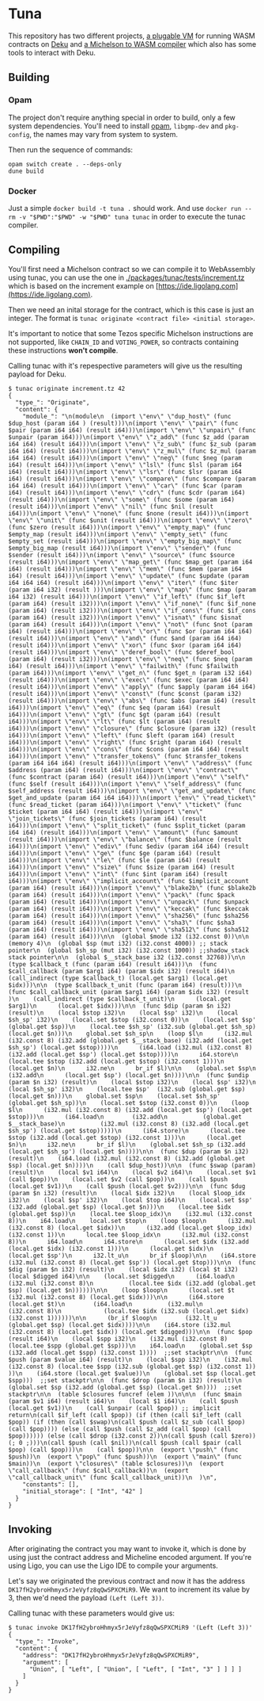 # Tuna

This repository has two different projects, [a plugable VM](./crates/vm_library/) for running WASM contracts on [Deku](https://github.com/marigold-dev) and [a Michelson to WASM compiler](./packages/tunac/) which also has some tools to interact with Deku.

## Building

### Opam

The project don't require anything special in order to build, only a few system dependencies. You'll need to install [opam](https://opam.ocaml.org/doc/Install.html), `libgmp-dev` and `pkg-config`, the names may vary from system to system.

Then run the sequence of commands:

```
opam switch create . --deps-only
dune build
```

### Docker

Just a simple `docker build -t tuna .` should work. And use `docker run --rm -v "$PWD":"$PWD" -w "$PWD" tuna tunac` in order to execute the tunac compiler.

## Compiling

You'll first need a Michelson contract so we can compile it to WebAssembly using tunac, you can use the one in [./packages/tunac/tests/increment.tz](./packages/tunac/tests/increment.tz) which is based on the increment example on [https://ide.ligolang.com](https://ide.ligolang.com).

Then we need an inital storage for the contract, which is this case is just an integer. The format is `tunac originate <contract file> <initial storage>`.

It's important to notice that some Tezos specific Michelson instructions are not supported, like `CHAIN_ID` and `VOTING_POWER`, so contracts containing these instructions **won't compile**.

Calling tunac with it's repespective parameters will give us the resulting payload for Deku.

```
$ tunac originate increment.tz 42
{
  "type_": "Originate",
  "content": {
    "module_": "\n(module\n  (import \"env\" \"dup_host\" (func $dup_host (param i64 ) (result)))\n(import \"env\" \"pair\" (func $pair (param i64 i64) (result i64)))\n(import \"env\" \"unpair\" (func $unpair (param i64)))\n(import \"env\" \"z_add\" (func $z_add (param i64 i64) (result i64)))\n(import \"env\" \"z_sub\" (func $z_sub (param i64 i64) (result i64)))\n(import \"env\" \"z_mul\" (func $z_mul (param i64 i64) (result i64)))\n(import \"env\" \"neg\" (func $neg (param i64) (result i64)))\n(import \"env\" \"lsl\" (func $lsl (param i64 i64) (result i64)))\n(import \"env\" \"lsr\" (func $lsr (param i64 i64) (result i64)))\n(import \"env\" \"compare\" (func $compare (param i64 i64) (result i64)))\n(import \"env\" \"car\" (func $car (param i64) (result i64)))\n(import \"env\" \"cdr\" (func $cdr (param i64) (result i64)))\n(import \"env\" \"some\" (func $some (param i64) (result i64)))\n(import \"env\" \"nil\" (func $nil (result i64)))\n(import \"env\" \"none\" (func $none (result i64)))\n(import \"env\" \"unit\" (func $unit (result i64)))\n(import \"env\" \"zero\" (func $zero (result i64)))\n(import \"env\" \"empty_map\" (func $empty_map (result i64)))\n(import \"env\" \"empty_set\" (func $empty_set (result i64)))\n(import \"env\" \"empty_big_map\" (func $empty_big_map (result i64)))\n(import \"env\" \"sender\" (func $sender (result i64)))\n(import \"env\" \"source\" (func $source (result i64)))\n(import \"env\" \"map_get\" (func $map_get (param i64 i64) (result i64)))\n(import \"env\" \"mem\" (func $mem (param i64 i64) (result i64)))\n(import \"env\" \"update\" (func $update (param i64 i64 i64) (result i64)))\n(import \"env\" \"iter\" (func $iter (param i64 i32) (result )))\n(import \"env\" \"map\" (func $map (param i64 i32) (result i64)))\n(import \"env\" \"if_left\" (func $if_left (param i64) (result i32)))\n(import \"env\" \"if_none\" (func $if_none (param i64) (result i32)))\n(import \"env\" \"if_cons\" (func $if_cons (param i64) (result i32)))\n(import \"env\" \"isnat\" (func $isnat (param i64) (result i64)))\n(import \"env\" \"not\" (func $not (param i64) (result i64)))\n(import \"env\" \"or\" (func $or (param i64 i64) (result i64)))\n(import \"env\" \"and\" (func $and (param i64 i64) (result i64)))\n(import \"env\" \"xor\" (func $xor (param i64 i64) (result i64)))\n(import \"env\" \"deref_bool\" (func $deref_bool (param i64) (result i32)))\n(import \"env\" \"neq\" (func $neq (param i64) (result i64)))\n(import \"env\" \"failwith\" (func $failwith (param i64)))\n(import \"env\" \"get_n\" (func $get_n (param i32 i64) (result i64)))\n(import \"env\" \"exec\" (func $exec (param i64 i64) (result i64)))\n(import \"env\" \"apply\" (func $apply (param i64 i64) (result i64)))\n(import \"env\" \"const\" (func $const (param i32) (result i64)))\n(import \"env\" \"abs\" (func $abs (param i64) (result i64)))\n(import \"env\" \"eq\" (func $eq (param i64) (result i64)))\n(import \"env\" \"gt\" (func $gt (param i64) (result i64)))\n(import \"env\" \"lt\" (func $lt (param i64) (result i64)))\n(import \"env\" \"closure\" (func $closure (param i32) (result i64)))\n(import \"env\" \"left\" (func $left (param i64) (result i64)))\n(import \"env\" \"right\" (func $right (param i64) (result i64)))\n(import \"env\" \"cons\" (func $cons (param i64 i64) (result i64)))\n(import \"env\" \"transfer_tokens\" (func $transfer_tokens (param i64 i64 i64) (result i64)))\n(import \"env\" \"address\" (func $address (param i64) (result i64)))\n(import \"env\" \"contract\" (func $contract (param i64) (result i64)))\n(import \"env\" \"self\" (func $self (result i64)))\n(import \"env\" \"self_address\" (func $self_address (result i64)))\n(import \"env\" \"get_and_update\" (func $get_and_update (param i64 i64 i64)))\n(import \"env\" \"read_ticket\" (func $read_ticket (param i64)))\n(import \"env\" \"ticket\" (func $ticket (param i64 i64) (result i64)))\n(import \"env\" \"join_tickets\" (func $join_tickets (param i64) (result i64)))\n(import \"env\" \"split_ticket\" (func $split_ticket (param i64 i64) (result i64)))\n(import \"env\" \"amount\" (func $amount (result i64)))\n(import \"env\" \"balance\" (func $balance (result i64)))\n(import \"env\" \"ediv\" (func $ediv (param i64 i64) (result i64)))\n(import \"env\" \"ge\" (func $ge (param i64) (result i64)))\n(import \"env\" \"le\" (func $le (param i64) (result i64)))\n(import \"env\" \"size\" (func $size (param i64) (result i64)))\n(import \"env\" \"int\" (func $int (param i64) (result i64)))\n(import \"env\" \"implicit_account\" (func $implicit_account (param i64) (result i64)))\n(import \"env\" \"blake2b\" (func $blake2b (param i64) (result i64)))\n(import \"env\" \"pack\" (func $pack (param i64) (result i64)))\n(import \"env\" \"unpack\" (func $unpack (param i64) (result i64)))\n(import \"env\" \"keccak\" (func $keccak (param i64) (result i64)))\n(import \"env\" \"sha256\" (func $sha256 (param i64) (result i64)))\n(import \"env\" \"sha3\" (func $sha3 (param i64) (result i64)))\n(import \"env\" \"sha512\" (func $sha512 (param i64) (result i64)))\n\n  (global $mode i32 (i32.const 0))\n\n  (memory 4)\n  (global $sp (mut i32) (i32.const 4000)) ;; stack pointer\n  (global $sh_sp (mut i32) (i32.const 1000)) ;;shadow_stack stack pointer\n\n  (global $__stack_base i32 (i32.const 32768))\n\n  (type $callback_t (func (param i64) (result i64)))\n  (func $call_callback (param $arg1 i64) (param $idx i32) (result i64)\n    (call_indirect (type $callback_t) (local.get $arg1) (local.get $idx)))\n\n  (type $callback_t_unit (func (param i64) (result)))\n  (func $call_callback_unit (param $arg1 i64) (param $idx i32) (result )\n    (call_indirect (type $callback_t_unit)\n      (local.get $arg1)\n      (local.get $idx)))\n\n  (func $dip (param $n i32) (result)\n    (local $stop i32)\n    (local $sp' i32)\n    (local $sh_sp' i32)\n    (local.set $stop (i32.const 0))\n    (local.set $sp'  (global.get $sp))\n    (local.tee $sh_sp' (i32.sub (global.get $sh_sp) (local.get $n)))\n    global.set $sh_sp\n    (loop $l\n      (i32.mul (i32.const 8) (i32.add (global.get $__stack_base) (i32.add (local.get $sh_sp') (local.get $stop))))\n      (i64.load (i32.mul (i32.const 8) (i32.add (local.get $sp') (local.get $stop))))\n      i64.store\n      (local.tee $stop (i32.add (local.get $stop) (i32.const 1)))\n      (local.get $n)\n      i32.ne\n      br_if $l)\n\n    (global.set $sp\n    (i32.add\n      (local.get $sp') (local.get $n))))\n\n  (func $undip (param $n i32) (result)\n    (local $stop i32)\n    (local $sp' i32)\n    (local $sh_sp' i32)\n    (local.tee $sp'  (i32.sub (global.get $sp) (local.get $n)))\n    global.set $sp\n    (local.set $sh_sp' (global.get $sh_sp))\n    (local.set $stop (i32.const 0))\n    (loop $l\n      (i32.mul (i32.const 8) (i32.add (local.get $sp') (local.get $stop)))\n      (i64.load\n        (i32.add\n          (global.get $__stack_base)\n          (i32.mul (i32.const 8) (i32.add (local.get $sh_sp') (local.get $stop)))))\n      (i64.store)\n      (local.tee $stop (i32.add (local.get $stop) (i32.const 1)))\n      (local.get $n)\n      i32.ne\n      br_if $l)\n    (global.set $sh_sp (i32.add (local.get $sh_sp') (local.get $n))))\n\n  (func $dup (param $n i32) (result)\n    (i64.load (i32.mul (i32.const 8) (i32.add (global.get $sp) (local.get $n))))\n    (call $dup_host))\n\n  (func $swap (param) (result)\n    (local $v1 i64)\n    (local $v2 i64)\n    (local.set $v1 (call $pop))\n    (local.set $v2 (call $pop))\n    (call $push (local.get $v1))\n    (call $push (local.get $v2)))\n\n  (func $dug (param $n i32) (result)\n    (local $idx i32)\n    (local $loop_idx i32)\n    (local $sp' i32)\n    (local $top i64)\n    (local.set $sp' (i32.add (global.get $sp) (local.get $n)))\n    (local.tee $idx (global.get $sp))\n    (local.tee $loop_idx)\n    (i32.mul (i32.const 8))\n    i64.load\n    local.set $top\n    (loop $loop\n      (i32.mul (i32.const 8) (local.get $idx))\n      (i32.add (local.get $loop_idx) (i32.const 1))\n      local.tee $loop_idx\n      (i32.mul (i32.const 8))\n      i64.load\n      i64.store\n      (local.set $idx (i32.add (local.get $idx) (i32.const 1)))\n      (local.get $idx)\n      (local.get $sp')\n      i32.lt_u\n      br_if $loop)\n\n    (i64.store (i32.mul (i32.const 8) (local.get $sp')) (local.get $top)))\n\n  (func $dig (param $n i32) (result)\n    (local $idx i32) (local $t i32) (local $digged i64)\n\n    (local.set $digged\n      (i64.load\n        (i32.mul (i32.const 8)\n          (local.tee $idx (i32.add (global.get $sp) (local.get $n))))))\n\n    (loop $loop\n      (local.set $t (i32.mul (i32.const 8) (local.get $idx)))\n\n      (i64.store (local.get $t)\n        (i64.load\n          (i32.mul\n            (i32.const 8)\n            (local.tee $idx (i32.sub (local.get $idx) (i32.const 1))))))\n\n      (br_if $loop\n        (i32.lt_u (global.get $sp) (local.get $idx))))\n\n    (i64.store (i32.mul (i32.const 8) (local.get $idx)) (local.get $digged)))\n\n  (func $pop (result i64)\n    (local $spp i32)\n    (i32.mul (i32.const 8) (local.tee $spp (global.get $sp)))\n    i64.load\n    (global.set $sp (i32.add (local.get $spp) (i32.const 1))))  ;;set stackptr\n\n  (func $push (param $value i64) (result)\n    (local $spp i32)\n    (i32.mul (i32.const 8) (local.tee $spp (i32.sub (global.get $sp) (i32.const 1)) ))\n    (i64.store (local.get $value))\n    (global.set $sp (local.get $spp)))  ;;set stackptr\n\n  (func $drop (param $n i32) (result)\n    (global.set $sp (i32.add (global.get $sp) (local.get $n))))  ;;set stackptr\n\n  (table $closures funcref (elem ))\n\n\n  (func $main (param $v1 i64) (result i64)\n    (local $1 i64)\n    (call $push (local.get $v1))\n    (call $unpair (call $pop)) ;; implicit return\n(call $if_left (call $pop)) (if (then (call $if_left (call $pop)) (if (then (call $swap)\n(call $push (call $z_sub (call $pop) (call $pop)))) (else (call $push (call $z_add (call $pop) (call $pop)))))) (else (call $drop (i32.const 2))\n(call $push (call $zero)) (; 0 ;)))\n(call $push (call $nil))\n(call $push (call $pair (call $pop) (call $pop)))\n    (call $pop))\n\n  (export \"push\" (func $push))\n  (export \"pop\" (func $push))\n  (export \"main\" (func $main))\n  (export \"closures\" (table $closures))\n  (export \"call_callback\" (func $call_callback))\n  (export \"call_callback_unit\" (func $call_callback_unit))\n  )\n",
    "constants": [],
    "initial_storage": [ "Int", "42" ]
  }
}
```

## Invoking

After originating the contract you may want to invoke it, which is done by using just the contract address and Micheline encoded argument. If you're using Ligo, you can use the Ligo IDE to compile your arguments.

Let's say we originated the previous contract and now it has the address `DK17fH2ybroHhmyx5rJeVyfz8qQwSPXCMiR9`. We want to increment its value by 3, then we'd need the payload `(Left (Left 3))`.

Calling tunac with these parameters would give us:

```
$ tunac invoke DK17fH2ybroHhmyx5rJeVyfz8qQwSPXCMiR9 '(Left (Left 3))'
{
  "type_": "Invoke",
  "content": {
    "address": "DK17fH2ybroHhmyx5rJeVyfz8qQwSPXCMiR9",
    "argument": [
      "Union", [ "Left", [ "Union", [ "Left", [ "Int", "3" ] ] ] ]
    ]
  }
}
```
